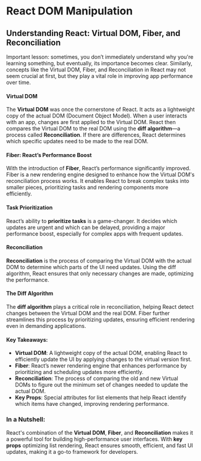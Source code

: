 # React DOM Manipulation

## Understanding React: Virtual DOM, Fiber, and Reconciliation

Important lesson: sometimes, you don’t immediately understand why you're learning something, but eventually, its importance becomes clear. Similarly, concepts like the Virtual DOM, Fiber, and Reconciliation in React may not seem crucial at first, but they play a vital role in improving app performance over time.

#### Virtual DOM

The **Virtual DOM** was once the cornerstone of React. It acts as a lightweight copy of the actual DOM (Document Object Model). When a user interacts with an app, changes are first applied to the Virtual DOM. React then compares the Virtual DOM to the real DOM using the **diff algorithm**—a process called **Reconciliation**. If there are differences, React determines which specific updates need to be made to the real DOM.

#### Fiber: React’s Performance Boost

With the introduction of **Fiber**, React’s performance significantly improved. Fiber is a new rendering engine designed to enhance how the Virtual DOM's reconciliation process works. It enables React to break complex tasks into smaller pieces, prioritizing tasks and rendering components more efficiently.

#### Task Prioritization

React’s ability to **prioritize tasks** is a game-changer. It decides which updates are urgent and which can be delayed, providing a major performance boost, especially for complex apps with frequent updates.

#### Reconciliation

**Reconciliation** is the process of comparing the Virtual DOM with the actual DOM to determine which parts of the UI need updates. Using the diff algorithm, React ensures that only necessary changes are made, optimizing the performance.

#### The Diff Algorithm

The **diff algorithm** plays a critical role in reconciliation, helping React detect changes between the Virtual DOM and the real DOM. Fiber further streamlines this process by prioritizing updates, ensuring efficient rendering even in demanding applications.

#### Key Takeaways:

- **Virtual DOM**: A lightweight copy of the actual DOM, enabling React to efficiently update the UI by applying changes to the virtual version first.
- **Fiber**: React’s newer rendering engine that enhances performance by prioritizing and scheduling updates more efficiently.
- **Reconciliation**: The process of comparing the old and new Virtual DOMs to figure out the minimum set of changes needed to update the actual DOM.
- **Key Props**: Special attributes for list elements that help React identify which items have changed, improving rendering performance.

### In a Nutshell:

React's combination of the **Virtual DOM**, **Fiber**, and **Reconciliation** makes it a powerful tool for building high-performance user interfaces. With **key props** optimizing list rendering, React ensures smooth, efficient, and fast UI updates, making it a go-to framework for developers.
